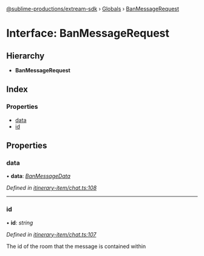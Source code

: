 [@sublime-productions/extream-sdk](../README.md) › [Globals](../globals.md) › [BanMessageRequest](banmessagerequest.md)

# Interface: BanMessageRequest

## Hierarchy

* **BanMessageRequest**

## Index

### Properties

* [data](banmessagerequest.md#data)
* [id](banmessagerequest.md#id)

## Properties

###  data

• **data**: *[BanMessageData](banmessagedata.md)*

*Defined in [itinerary-item/chat.ts:108](https://github.com/Extream-SaaS/ex-sdk/blob/194f895/src/itinerary-item/chat.ts#L108)*

___

###  id

• **id**: *string*

*Defined in [itinerary-item/chat.ts:107](https://github.com/Extream-SaaS/ex-sdk/blob/194f895/src/itinerary-item/chat.ts#L107)*

The id of the room that the message is contained within
